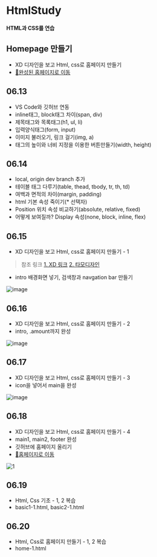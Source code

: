 # HtmlStudy
<strong>HTML과 CSS를 연습</strong>

## Homepage 만들기
- XD 디자인을 보고 Html, css로 홈페이지 만들기
- [🚀완성된 홈페이지로 이동](https://robert0623.github.io/HtmlStudy/home) 

## 06.13
- VS Code와 깃허브 연동
- inline태그, block태그 차이(span, div)
- 제목태그와 목록태그(h1, ul, li)
- 입력양식태그(form, input)
- 이미지 불러오기, 링크 걸기(img, a)
- 태그의 높이와 너비 지정을 이용한 버튼만들기(width, height)

## 06.14
- local, origin dev branch 추가
- 테이블 태그 다루기(table, thead, tbody, tr, th, td)
- 여백과 면적의 차이(margin, padding)
- html 기본 속성 죽이기(* 선택자)
- Position 위치 속성 비교하기(absolute, relative, fixed)
- 어떻게 보여질까? Display 속성(none, block, inline, flex)

## 06.15
- XD 디자인을 보고 Html, css로 홈페이지 만들기 - 1
>참조 링크
>[1. XD 링크](https://xd.adobe.com/spec/410da927-507a-4b73-47d2-9aa39aac9365-373c/grid "링크 제목")
>[2. 타모디자인](https://www.youtube.com/watch?v=MjmUpXhaqRM "링크 제목")
- intro 배경화면 넣기, 검색창과 navgation bar 만들기

![image](https://user-images.githubusercontent.com/93371989/173972369-1fb98848-6434-421d-831c-54ed765dcc7e.png)


## 06.16
- XD 디자인을 보고 Html, css로 홈페이지 만들기 - 2
- intro, .amount까지 완성

![image](https://user-images.githubusercontent.com/93371989/173972474-5cad606a-721a-4998-b1ed-292b702145cd.png)

## 06.17
- XD 디자인을 보고 Html, css로 홈페이지 만들기 - 3
- icon을 넣어서 main을 완성

![image](https://user-images.githubusercontent.com/93371989/174219052-e8305fed-9289-411d-99d9-d8393b588ad3.png)

## 06.18
- XD 디자인을 보고 Html, css로 홈페이지 만들기 - 4
- main1, main2, footer 완성
- 깃허브에 홈페이지 올리기
- [🚀홈페이지로 이동](https://robert0623.github.io/HtmlStudy/home)

![1](https://user-images.githubusercontent.com/93371989/174426325-d0975807-3ec4-46ea-af5b-796473e9e4c2.PNG)

## 06.19
- Html, Css 기초 - 1, 2 복습
- basic1-1.html, basic2-1.html

## 06.20
- Html, Css로 홈페이지 만들기 - 1, 2 복습
- home-1.html